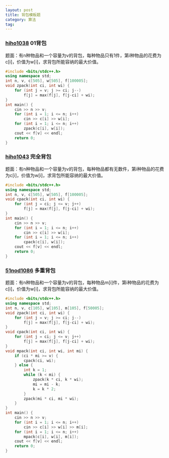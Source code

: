 ```yaml
---
layout: post
title: 背包模板题
category: 算法
tag:
---
```


### [hiho1038](http://hihocoder.com/problemset/problem/1038) 01背包

题面：有n种物品和一个容量为v的背包，每种物品只有1件，第i种物品的花费为c[i]，价值为w[i]，求背包所能容纳的最大价值。

```cpp
#include <bits/stdc++.h>
using namespace std;
int n, v, c[505], w[505], f[100005];
void zpack(int ci, int wi) {
    for (int j = v; j >= ci; j--)
        f[j] = max(f[j], f[j-ci] + wi);
}
int main() {
    cin >> n >> v;
    for (int i = 1; i <= n; i++)
        cin >> c[i] >> w[i];
    for (int i = 1; i <= n; i++)
        zpack(c[i], w[i]);
    cout << f[v] << endl;
    return 0;
}
```

### [hiho1043](http://hihocoder.com/problemset/problem/1043) 完全背包

题面：有n种物品和一个容量为v的背包，每种物品都有无数件，第i种物品的花费为c[i]，价值为w[i]，求背包所能容纳的最大价值。

```cpp
#include <bits/stdc++.h>
using namespace std;
int n, v, c[505], w[505], f[100005];
void cpack(int ci, int wi) {
    for (int j = ci; j <= v; j++)
        f[j] = max(f[j], f[j-ci] + wi);
}
int main() {
    cin >> n >> v;
    for (int i = 1; i <= n; i++)
        cin >> c[i] >> w[i];
    for (int i = 1; i <= n; i++)
        cpack(c[i], w[i]);
    cout << f[v] << endl;
    return 0;
}
```

### [51nod1086](http://www.51nod.com/onlineJudge/questionCode.html#!problemId=1086) 多重背包

题面：有n种物品和一个容量为v的背包，每种物品m[i]件，第i种物品的花费为c[i]，价值为w[i]，求背包所能容纳的最大价值。

```cpp
#include <bits/stdc++.h>
using namespace std;
int n, v, c[105], w[105], m[105], f[50005];
void zpack(int ci, int wi) {
    for (int j = v; j >= ci; j--)
        f[j] = max(f[j], f[j-ci] + wi);
}
void cpack(int ci, int wi) {
    for (int j = ci; j <= v; j++)
        f[j] = max(f[j], f[j-ci] + wi);
}
void mpack(int ci, int wi, int mi) {
    if (ci * mi >= v) {
        cpack(ci, wi);
    } else {
        int k = 1;
        while (k < mi) {
            zpack(k * ci, k * wi);
            mi = mi - k;
            k = k * 2;
        }
        zpack(mi * ci, mi * wi);
    }
}
int main() {
    cin >> n >> v;
    for (int i = 1; i <= n; i++)
        cin >> c[i] >> w[i] >> m[i];
    for (int i = 1; i <= n; i++)
        mpack(c[i], w[i], m[i]);
    cout << f[v] << endl;
    return 0;
}
```
